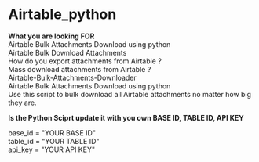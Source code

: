 # Airtable_python<br>
**What you are looking FOR**<br>
Airtable Bulk Attachments Download using python<br>
Airtable Bulk Download Attachments<br>
How do you export attachments from Airtable ?<br>
Mass download attachments from Airtable ?<br>
Airtable-Bulk-Attachments-Downloader<br>
Airtable Bulk Attachments Download using python<br>
Use this script to bulk download all Airtable attachments no matter how big they are.<br>


**Is the Python Sciprt update it with you own BASE ID, TABLE ID, API KEY**

base_id = "YOUR BASE ID"<br>
table_id = "YOUR TABLE ID"<br>
api_key = "YOUR API KEY"<br>
